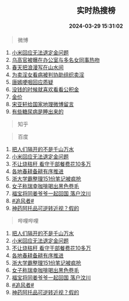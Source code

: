 <div align="center"><h2>实时热搜榜</h2><h4>2024-03-29 15:31:02</h4></div>

> 微博  

1. [小米回应无法退定金问题](https://s.weibo.com/weibo?q=%23%E5%B0%8F%E7%B1%B3%E5%9B%9E%E5%BA%94%E6%97%A0%E6%B3%95%E9%80%80%E5%AE%9A%E9%87%91%E9%97%AE%E9%A2%98%23&t=31&band_rank=1&Refer=top)<br />
2. [乌高官被曝在办公室与多名女同事热吻](https://s.weibo.com/weibo?q=%23%E4%B9%8C%E9%AB%98%E5%AE%98%E8%A2%AB%E6%9B%9D%E5%9C%A8%E5%8A%9E%E5%85%AC%E5%AE%A4%E4%B8%8E%E5%A4%9A%E5%90%8D%E5%A5%B3%E5%90%8C%E4%BA%8B%E7%83%AD%E5%90%BB%23&t=31&band_rank=2&Refer=top)<br />
3. [春天把浪漫写在山水间](https://s.weibo.com/weibo?q=%23%E6%98%A5%E5%A4%A9%E6%8A%8A%E6%B5%AA%E6%BC%AB%E5%86%99%E5%9C%A8%E5%B1%B1%E6%B0%B4%E9%97%B4%23&t=31&band_rank=3&Refer=top)<br />
4. [为卖淫女看病被判协助组织卖淫](https://s.weibo.com/weibo?q=%23%E4%B8%BA%E5%8D%96%E6%B7%AB%E5%A5%B3%E7%9C%8B%E7%97%85%E8%A2%AB%E5%88%A4%E5%8D%8F%E5%8A%A9%E7%BB%84%E7%BB%87%E5%8D%96%E6%B7%AB%23&t=31&band_rank=4&Refer=top)<br />
5. [唐嫣哽咽回应质疑](https://s.weibo.com/weibo?q=%23%E5%94%90%E5%AB%A3%E5%93%BD%E5%92%BD%E5%9B%9E%E5%BA%94%E8%B4%A8%E7%96%91%23&t=31&band_rank=5&Refer=top)<br />
6. [没钱的时候就喜欢看看公积金](https://s.weibo.com/weibo?q=%23%E6%B2%A1%E9%92%B1%E7%9A%84%E6%97%B6%E5%80%99%E5%B0%B1%E5%96%9C%E6%AC%A2%E7%9C%8B%E7%9C%8B%E5%85%AC%E7%A7%AF%E9%87%91%23&t=31&band_rank=6&Refer=top)<br />
7. [金价](https://s.weibo.com/weibo?q=%E9%87%91%E4%BB%B7&t=31&band_rank=7&Refer=top)<br />
8. [宋亚轩给国家地理微博留言](https://s.weibo.com/weibo?q=%23%E5%AE%8B%E4%BA%9A%E8%BD%A9%E7%BB%99%E5%9B%BD%E5%AE%B6%E5%9C%B0%E7%90%86%E5%BE%AE%E5%8D%9A%E7%95%99%E8%A8%80%23&t=31&band_rank=8&Refer=top)<br />
9. [有些糖尿病是睡出来的](https://s.weibo.com/weibo?q=%23%E6%9C%89%E4%BA%9B%E7%B3%96%E5%B0%BF%E7%97%85%E6%98%AF%E7%9D%A1%E5%87%BA%E6%9D%A5%E7%9A%84%23&t=31&band_rank=9&Refer=top)<br />

> 知乎  


> 百度  

1. [把人们隔开的不是千山万水](https://www.baidu.com/s?wd=%E6%8A%8A%E4%BA%BA%E4%BB%AC%E9%9A%94%E5%BC%80%E7%9A%84%E4%B8%8D%E6%98%AF%E5%8D%83%E5%B1%B1%E4%B8%87%E6%B0%B4&sa=fyb_news&rsv_dl=fyb_news)<br />
2. [小米回应无法退定金问题](https://www.baidu.com/s?wd=%E5%B0%8F%E7%B1%B3%E5%9B%9E%E5%BA%94%E6%97%A0%E6%B3%95%E9%80%80%E5%AE%9A%E9%87%91%E9%97%AE%E9%A2%98&sa=fyb_news&rsv_dl=fyb_news)<br />
3. [不让烧秸秆 看守干部餐费花10多万](https://www.baidu.com/s?wd=%E4%B8%8D%E8%AE%A9%E7%83%A7%E7%A7%B8%E7%A7%86+%E7%9C%8B%E5%AE%88%E5%B9%B2%E9%83%A8%E9%A4%90%E8%B4%B9%E8%8A%B110%E5%A4%9A%E4%B8%87&sa=fyb_news&rsv_dl=fyb_news)<br />
4. [各地春耕备耕有序推进](https://www.baidu.com/s?wd=%E5%90%84%E5%9C%B0%E6%98%A5%E8%80%95%E5%A4%87%E8%80%95%E6%9C%89%E5%BA%8F%E6%8E%A8%E8%BF%9B&sa=fyb_news&rsv_dl=fyb_news)<br />
5. [浙大学霸整理151份笔记被疯抢](https://www.baidu.com/s?wd=%E6%B5%99%E5%A4%A7%E5%AD%A6%E9%9C%B8%E6%95%B4%E7%90%86151%E4%BB%BD%E7%AC%94%E8%AE%B0%E8%A2%AB%E7%96%AF%E6%8A%A2&sa=fyb_news&rsv_dl=fyb_news)<br />
6. [女子称瑞幸咖啡喝出黑色卷毛](https://www.baidu.com/s?wd=%E5%A5%B3%E5%AD%90%E7%A7%B0%E7%91%9E%E5%B9%B8%E5%92%96%E5%95%A1%E5%96%9D%E5%87%BA%E9%BB%91%E8%89%B2%E5%8D%B7%E6%AF%9B&sa=fyb_news&rsv_dl=fyb_news)<br />
7. [福宝将同姜爷爷一起回国 落户汶川](https://www.baidu.com/s?wd=%E7%A6%8F%E5%AE%9D%E5%B0%86%E5%90%8C%E5%A7%9C%E7%88%B7%E7%88%B7%E4%B8%80%E8%B5%B7%E5%9B%9E%E5%9B%BD+%E8%90%BD%E6%88%B7%E6%B1%B6%E5%B7%9D&sa=fyb_news&rsv_dl=fyb_news)<br />
8. [#追风者#](https://www.baidu.com/s?wd=%23%E8%BF%BD%E9%A3%8E%E8%80%85%23&sa=fyb_news&rsv_dl=fyb_news)<br />
9. [神药阿托品可逆转近视？假的](https://www.baidu.com/s?wd=%E7%A5%9E%E8%8D%AF%E9%98%BF%E6%89%98%E5%93%81%E5%8F%AF%E9%80%86%E8%BD%AC%E8%BF%91%E8%A7%86%EF%BC%9F%E5%81%87%E7%9A%84&sa=fyb_news&rsv_dl=fyb_news)<br />

> 哔哩哔哩  

1. [把人们隔开的不是千山万水](https://www.baidu.com/s?wd=%E6%8A%8A%E4%BA%BA%E4%BB%AC%E9%9A%94%E5%BC%80%E7%9A%84%E4%B8%8D%E6%98%AF%E5%8D%83%E5%B1%B1%E4%B8%87%E6%B0%B4&sa=fyb_news&rsv_dl=fyb_news)<br />
2. [小米回应无法退定金问题](https://www.baidu.com/s?wd=%E5%B0%8F%E7%B1%B3%E5%9B%9E%E5%BA%94%E6%97%A0%E6%B3%95%E9%80%80%E5%AE%9A%E9%87%91%E9%97%AE%E9%A2%98&sa=fyb_news&rsv_dl=fyb_news)<br />
3. [不让烧秸秆 看守干部餐费花10多万](https://www.baidu.com/s?wd=%E4%B8%8D%E8%AE%A9%E7%83%A7%E7%A7%B8%E7%A7%86+%E7%9C%8B%E5%AE%88%E5%B9%B2%E9%83%A8%E9%A4%90%E8%B4%B9%E8%8A%B110%E5%A4%9A%E4%B8%87&sa=fyb_news&rsv_dl=fyb_news)<br />
4. [各地春耕备耕有序推进](https://www.baidu.com/s?wd=%E5%90%84%E5%9C%B0%E6%98%A5%E8%80%95%E5%A4%87%E8%80%95%E6%9C%89%E5%BA%8F%E6%8E%A8%E8%BF%9B&sa=fyb_news&rsv_dl=fyb_news)<br />
5. [浙大学霸整理151份笔记被疯抢](https://www.baidu.com/s?wd=%E6%B5%99%E5%A4%A7%E5%AD%A6%E9%9C%B8%E6%95%B4%E7%90%86151%E4%BB%BD%E7%AC%94%E8%AE%B0%E8%A2%AB%E7%96%AF%E6%8A%A2&sa=fyb_news&rsv_dl=fyb_news)<br />
6. [女子称瑞幸咖啡喝出黑色卷毛](https://www.baidu.com/s?wd=%E5%A5%B3%E5%AD%90%E7%A7%B0%E7%91%9E%E5%B9%B8%E5%92%96%E5%95%A1%E5%96%9D%E5%87%BA%E9%BB%91%E8%89%B2%E5%8D%B7%E6%AF%9B&sa=fyb_news&rsv_dl=fyb_news)<br />
7. [福宝将同姜爷爷一起回国 落户汶川](https://www.baidu.com/s?wd=%E7%A6%8F%E5%AE%9D%E5%B0%86%E5%90%8C%E5%A7%9C%E7%88%B7%E7%88%B7%E4%B8%80%E8%B5%B7%E5%9B%9E%E5%9B%BD+%E8%90%BD%E6%88%B7%E6%B1%B6%E5%B7%9D&sa=fyb_news&rsv_dl=fyb_news)<br />
8. [#追风者#](https://www.baidu.com/s?wd=%23%E8%BF%BD%E9%A3%8E%E8%80%85%23&sa=fyb_news&rsv_dl=fyb_news)<br />
9. [神药阿托品可逆转近视？假的](https://www.baidu.com/s?wd=%E7%A5%9E%E8%8D%AF%E9%98%BF%E6%89%98%E5%93%81%E5%8F%AF%E9%80%86%E8%BD%AC%E8%BF%91%E8%A7%86%EF%BC%9F%E5%81%87%E7%9A%84&sa=fyb_news&rsv_dl=fyb_news)<br />
